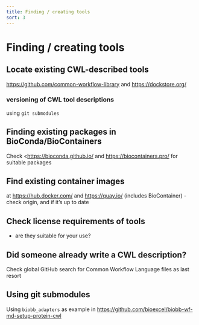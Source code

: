 ```yaml
---
title: Finding / creating tools
sort: 3
---
```


# Finding / creating tools


## Locate existing CWL-described tools

<https://github.com/common-workflow-library> and <https://dockstore.org/>

### versioning of CWL tool descriptions 

using `git submodules`


## Finding existing packages in BioConda/BioContainers

Check <https://bioconda.github.io/ and <https://biocontainers.pro/> for suitable packages

## Find existing container images

at <https://hub.docker.com/> and <https://quay.io/> (includes BioContainer) - check origin, and if it’s up to date

## Check license requirements of tools

 - are they suitable for your use?

## Did someone already write a CWL description?

Check global GitHub search for Common Workflow Language files as last resort

## Using git submodules

Using `biobb_adapters` as example in <https://github.com/bioexcel/biobb-wf-md-setup-protein-cwl>


